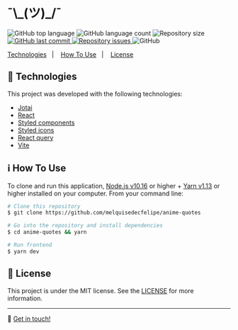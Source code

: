 <h1>¯\_(ツ)_/¯</h1>

<p>
  <img alt="GitHub top language" src="https://img.shields.io/github/languages/top/melquisedecfelipe/anime-quotes.svg">

  <img alt="GitHub language count" src="https://img.shields.io/github/languages/count/melquisedecfelipe/anime-quotes.svg">

  <img alt="Repository size" src="https://img.shields.io/github/repo-size/melquisedecfelipe/anime-quotes.svg">

  <a href="https://github.com/melquisedecfelipe/anime-quotes/commits/master">
    <img alt="GitHub last commit" src="https://img.shields.io/github/last-commit/melquisedecfelipe/anime-quotes.svg">
  </a>

  <a href="https://github.com/melquisedecfelipe/anime-quotes/issues">
    <img alt="Repository issues" src="https://img.shields.io/github/issues/melquisedecfelipe/anime-quotes.svg">
  </a>

  <img alt="GitHub" src="https://img.shields.io/github/license/melquisedecfelipe/anime-quotes.svg">
</p>

<p>
  <a href="#rocket-technologies">Technologies</a>&nbsp;&nbsp;&nbsp;|&nbsp;&nbsp;&nbsp;
  <a href="#information_source-how-to-use">How To Use</a>&nbsp;&nbsp;&nbsp;|&nbsp;&nbsp;&nbsp;
  <a href="#memo-license">License</a>
</p>

## :rocket: Technologies

This project was developed with the following technologies:

- [Jotai](https://jotai.pmnd.rs/)
- [React](https://reactjs.org/)
- [Styled components](https://styled-components.com/)
- [Styled icons](https://styled-icons.dev/)
- [React query](https://react-query.tanstack.com/)
- [Vite](https://vitejs.dev/)

## :information_source: How To Use

To clone and run this application, [Node.js v10.16](https://nodejs.org/) or higher + [Yarn v1.13](https://yarnpkg.com/) or higher installed on your computer. From your command line:

```bash
# Clone this repository
$ git clone https://github.com/melquisedecfelipe/anime-quotes

# Go into the repository and install dependencies
$ cd anime-quotes && yarn

# Run frontend
$ yarn dev
```

## :memo: License

This project is under the MIT license. See the [LICENSE](https://github.com/melquisedecfelipe/anime-quotes/blob/master/LICENSE) for more information.

---

:wave: [Get in touch!](https://www.linkedin.com/in/melquisedecfelipe/)

